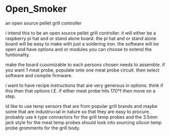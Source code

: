 # Open_Smoker

an open source pellet grill controller

i intend this to be an open source pellet grill controller.
it will either be a raspberry pi hat and or stand alone board.
the pi hat and or stand alone board will be easy to make with just a soldering iron.
the software will be open and have options and or modules you can choose to extend the funtionality.

make the board cusomizable to each persons chosen needs to assemble.
if you want 1 meat probe, populate onle one meat probe circuit. then select software and compile firmware.

i want to have recipe instructions that are very generous in options.
think if this then that options
I.E. if either meat probe hits 170*f then move on a step.

id like to use temp sensors that are from popular grill brands and maybe some that are industru=ial in nature so that they are easy to procure. probably use k type connectors for the grill temp probes and the 3.5mm jack style for the meat temp probes
should look into sourcing silicon temp probe gromments for the grill body.
